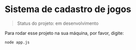 # Sistema de cadastro de jogos

> Status do projeto: em desenvolvimento

Para rodar esse projeto na sua máquina, por favor, digite:

```
node app.js
```
